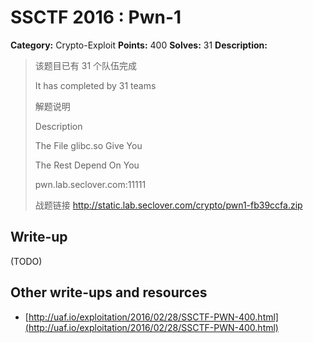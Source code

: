 # SSCTF 2016 : Pwn-1

**Category:** Crypto-Exploit
**Points:** 400
**Solves:** 31
**Description:**

> 该题目已有 31 个队伍完成
> 
> It has completed by 31 teams
> 
> 解题说明
> 
> Description
> 
> 
> The File glibc.so Give You
> 
> The Rest Depend On You
> 
> pwn.lab.seclover.com:11111
> 
> 战题链接 <http://static.lab.seclover.com/crypto/pwn1-fb39ccfa.zip>


## Write-up

(TODO)

## Other write-ups and resources

* [http://uaf.io/exploitation/2016/02/28/SSCTF-PWN-400.html](http://uaf.io/exploitation/2016/02/28/SSCTF-PWN-400.html)
